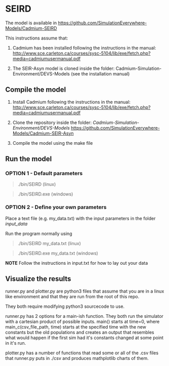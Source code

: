 # SEIRD

The model is available in https://github.com/SimulationEverywhere-Models/Cadmium-SEIRD

This instructions assume that:

1. Cadmium has been installed following the instructions in the manual:
http://www.sce.carleton.ca/courses/sysc-5104/lib/exe/fetch.php?media=cadmiumusermanual.pdf

2. The SEIR-Asyn model is cloned inside the folder: Cadmium-Simulation-Environment/DEVS-Models
(see the installation manual)

## Compile the model

1. Install Cadmium following the instructions in the manual:
http://www.sce.carleton.ca/courses/sysc-5104/lib/exe/fetch.php?media=cadmiumusermanual.pdf

2. Clone the repository inside the folder: *Cadmium-Simulation-Environment/DEVS-Models*
https://github.com/SimulationEverywhere-Models/Cadmium-SEIR-Asyn

3. Compile the model using the make file

## Run the model

### OPTION 1 - Default parameters

> ./bin/SEIRD (linux)

> ./bin/SEIRD.exe (windows)

### OPTION 2 - Define your own parameters

Place a text file (e.g. my_data.txt) with the input parameters in the folder *input_data*

Run the program normally using

> ./bin/SEIRD my_data.txt (linux)

> ./bin/SEIRD.exe my_data.txt (windows)

**NOTE**
Follow the instructions in input.txt for how to lay out your data

## Visualize the results

runner.py and plotter.py are python3 files that assume that you are in a linux like environment and that they are run from the root of this repo.

They both require modifying python3 sourcecode to use.

runner.py has 2 options for a main-ish function. They both run the simulator with a cartesian product of possible inputs.
main() starts at time=0, where main_c(csv_file_path, time) starts at the specified time with the new constants but the old populations and creates an output that resembles what would happen if the first sim had it's constants changed at some point in it's run.

plotter.py has a number of functions that read some or all of the .csv files that runner.py puts in ./csv and produces mathplotlib charts of them.
